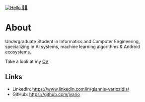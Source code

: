 [![Hello 👋🏻](https://picresize.com/images/rsz_1rsz_1rsz_11photo-1504639725590-34d0984388bd.jpg)]()


# About

Undergraduate Student in Informatics and Computer Engineering, specializing in AI systems, machine learning algorithms & Android ecosystems.

Take a look at my [CV](https://bit.ly/CV-jvario)

## Links
- LinkedIn: https://www.linkedin.com/in/giannis-variozidis/
- GitHub: https://github.com/jvario

